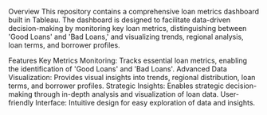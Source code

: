Overview
This repository contains a comprehensive loan metrics dashboard built in Tableau. The dashboard is designed to facilitate data-driven decision-making by monitoring key loan metrics, distinguishing between 'Good Loans' and 'Bad Loans,' and visualizing trends, regional analysis, loan terms, and borrower profiles.

Features
Key Metrics Monitoring: Tracks essential loan metrics, enabling the identification of 'Good Loans' and 'Bad Loans'.
Advanced Data Visualization: Provides visual insights into trends, regional distribution, loan terms, and borrower profiles.
Strategic Insights: Enables strategic decision-making through in-depth analysis and visualization of loan data.
User-friendly Interface: Intuitive design for easy exploration of data and insights.
